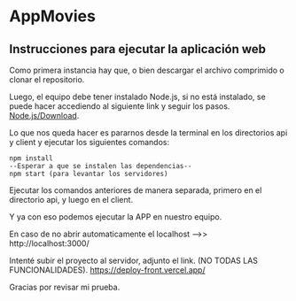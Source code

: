 # AppMovies

## Instrucciones para ejecutar la aplicación web

Como primera instancia hay que, o bien descargar el archivo comprimido o clonar el repositorio.

Luego, el equipo debe tener instalado Node.js, si no está instalado, se puede hacer accediendo al siguiente link y seguir los pasos. [Node.js/Download](https://nodejs.org/es/download/).

Lo que nos queda hacer es pararnos desde la terminal en los directorios api y client y ejecutar los siguientes comandos:

```
npm install
--Esperar a que se instalen las dependencias--
npm start (para levantar los servidores)
```
Ejecutar los comandos anteriores de manera separada, primero en el directorio api, y luego en el client. 

Y ya con eso podemos ejecutar la APP  en nuestro equipo. 

En caso de no abrir automaticamente el localhost -->> http://localhost:3000/

Intenté subir el proyecto al servidor, adjunto el link. (NO TODAS LAS FUNCIONALIDADES). https://deploy-front.vercel.app/

Gracias por revisar mi prueba. 

